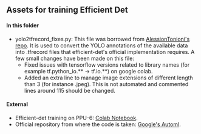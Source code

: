 ## Assets for training Efficient Det

#### In this folder
- yolo2tfrecord_fixes.py: This file was borrowed from [AlessionTonioni's repo](https://github.com/AlessioTonioni/tf-objdetector). It is used to convert the YOLO annotations of the available data into .tfrecord files that efficient-det's official implementation requires. A few small changes have been made on this file:  
  - Fixed issues with tensorflow versions related to library names (for example tf.python_io.** -> tf.io.**) on google colab.
  - Added an extra line to manage image extensions of different length than 3 (for instance .jpeg). This is not automated and commented lines around 115 should be changed.
 
#### External
- Efficient-det training on PPU-6: [Colab Notebook](https://colab.research.google.com/drive/1mDyDFU5wtjKFR-EG05un8POHEaTs0W1B#scrollTo=uEG-D99zit7U).
- Official repository from where the code is taken: [Google's Automl](https://github.com/google/automl).
